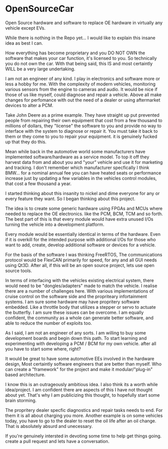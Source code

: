 # OpenSourceCar
Open Source hardware and software to replace OE hardware in virtually any vehicle except EVs.

While there is nothing in the Repo yet... I would like to explain this insane idea as best I can.

How everything has become proprietary and you DO NOT OWN the software that makes your car function, it's licensed to you. So technically you do not own the car. With that being said, this IS and most certaintly WILL be a very large undertaking.

I am not an engineer of any kind. I play in electronics and software more or less a hobby for me. With the complexity of modern vehicles, monitoring various sensors from the engine to cameras and audio. It would be nice if those of us like myself, could diagnose and repair a vehicle. Above all make changes for perfomance with out the need of a dealer or using aftermarket devices to alter a PCM. 

Take John Deere as a prime example. They have straight up put prevented people from repairing their own equipment that cost from a few thousand to millions of dollars, they "license" the software to you and provide no way to interface with the system to diagnose or repair it. You must take it back to them or they come to you to repair your equipment. it is genuinely fucked up that they do this.

Mean while back in the automotive world some manufacturers have implemented software/hardware as a service model. To top it off they harvest data from and about you and "your" vehicle and use it for marketing and tracking. I don't remember which manufacturer specfically I think BMW... for a nominal annual fee you can have heated seats or performance increase just by updating a few variables in the vehicles control modules, that cost a few thousand a year.

I started thinking about this insanity to nickel and dime everyone for any or every feature they want. So I began thinking about this project.

The idea is to create some generic hardware using FPGAs and MCUs where needed to replace the OE electronics. like the PCM, BCM, TCM and so forth. The best part of this is that every module would have extra unused I/Os turning the vehicle into a development platform.

Every module would be essentially identical in terms of the hardware. Even if it is overkill for the intended purpose with additional I/Os for those who want to add, create, develop additional software or devices for a vehicle. 

For the basis of the software I was thinking FreeRTOS, The communications protocol would be FlexCAN primarily for speed, for any and all GUI needs using Qt3D. After all, if this will be an open source project, lets use open source tools.

In terms of interfacing with the vehicles existing electrical system, there would need to be "dongles/adapters" made to match the vehicle. I realise there are a number of challenges here. With various implementations of cruise control on the software side and the propriteary infortainment systems. I am sure some hardware may have propritery software embedded. Like a throttle body that utilizes a stepper or servo to actuate the butterfly. I am sure these issues can be overcome. I am equally confident, the community as a whole can generate better software, and able to reduce the number of exploits too.

As I said, I am not an engineer of any sorts. I am willing to buy some development boards and begin down this path. To start learning and experimenting with developing a PCM / BCM for my own vehicle. after all you have to start some where, right?

It would be great to have some automotive EEs involved in the hardware design, Most certaintly software engineers that are better than myself. Who can create a "framework" for the project and make it modular/"plug-in" based architecture.

I know this is an outrageously ambitious idea. I also think its a worth while idea/project. I am confident there are aspects of this I have not thought about yet. That's why I am publicizing this thought, to hopefully start some brain storming.

The propritery dealer specfic diagnostics and repair tasks needs to end. For them it is all about charging you more. Another example is on some vehicles today, you have to go to the dealer to reset the oil life after an oil change. That is absolutely absurd and unecessary.

If you're genuinely intersted in devoting some time to help get things going. create a pull request and lets have a conversation.
